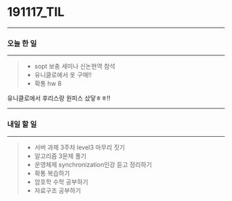 # 191117_TIL

------

### 오늘 한 일

----------

>+ sopt 보충 세미나 신논현역 참석
>+ 유니클로에서 옷 구매!!
>+ 확통 hw 8

유니클로에서 후리스랑 원피스 샀닿ㅎㅎ!!

--------

### 내일 할 일

------------

>+ 서버 과제 3주차 level3 마무리 짓기
>+ 알고리즘 3문제 풀기
>+ 운영체제 synchronization인강 듣고 정리하기
>+ 확통 복습하기
>+ 암호학 수학 공부하기
>+ 자료구조 공부하기